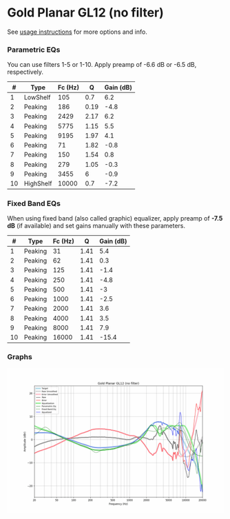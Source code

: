 # Gold Planar GL12 (no filter)
See [usage instructions](https://github.com/jaakkopasanen/AutoEq#usage) for more options and info.

### Parametric EQs
You can use filters 1-5 or 1-10. Apply preamp of -6.6 dB or -6.5 dB, respectively.

|   # | Type      |   Fc (Hz) |    Q |   Gain (dB) |
|-----|-----------|-----------|------|-------------|
|   1 | LowShelf  |       105 | 0.7  |         6.2 |
|   2 | Peaking   |       186 | 0.19 |        -4.8 |
|   3 | Peaking   |      2429 | 2.17 |         6.2 |
|   4 | Peaking   |      5775 | 1.15 |         5.5 |
|   5 | Peaking   |      9195 | 1.97 |         4.1 |
|   6 | Peaking   |        71 | 1.82 |        -0.8 |
|   7 | Peaking   |       150 | 1.54 |         0.8 |
|   8 | Peaking   |       279 | 1.05 |        -0.3 |
|   9 | Peaking   |      3455 | 6    |        -0.9 |
|  10 | HighShelf |     10000 | 0.7  |        -7.2 |

### Fixed Band EQs
When using fixed band (also called graphic) equalizer, apply preamp of **-7.5 dB** (if available) and set gains manually with these parameters.

|   # | Type    |   Fc (Hz) |    Q |   Gain (dB) |
|-----|---------|-----------|------|-------------|
|   1 | Peaking |        31 | 1.41 |         5.4 |
|   2 | Peaking |        62 | 1.41 |         0.3 |
|   3 | Peaking |       125 | 1.41 |        -1.4 |
|   4 | Peaking |       250 | 1.41 |        -4.8 |
|   5 | Peaking |       500 | 1.41 |        -3   |
|   6 | Peaking |      1000 | 1.41 |        -2.5 |
|   7 | Peaking |      2000 | 1.41 |         3.6 |
|   8 | Peaking |      4000 | 1.41 |         3.5 |
|   9 | Peaking |      8000 | 1.41 |         7.9 |
|  10 | Peaking |     16000 | 1.41 |       -15.4 |

### Graphs
![](./Gold%20Planar%20GL12%20(no%20filter).png)
